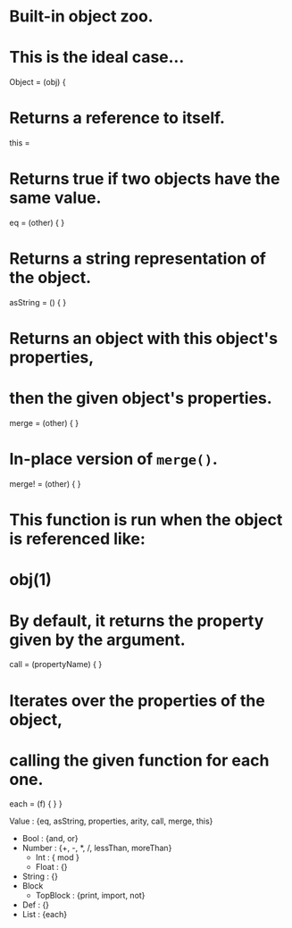 # Built-in object zoo.
# This is the ideal case...

Object = (obj) {

  # Returns a reference to itself.
  this = <builtin>

  # Returns true if two objects have the same value.
  eq = (other) { <builtin> }

  # Returns a string representation of the object.
  asString = () { <builtin> }

  # Returns an object with this object's properties,
  # then the given object's properties.
  merge = (other) { <builtin> }

  # In-place version of `merge()`.
  merge! = (other) { <builtin> }

  # This function is run when the object is referenced like:
  # obj(1)
  # By default, it returns the property given by the argument.
  call = (propertyName) { <builtin> }

  # Iterates over the properties of the object,
  # calling the given function for each one.
  each = (f) { <builtin> }
}


Value : {eq, asString, properties, arity, call, merge, this}
  + Bool : {and, or}
  + Number : {+, -, *, /, lessThan, moreThan}
    + Int : { mod }
    + Float : {}
  + String : {}
  + Block
    + TopBlock : {print, import, not}
  + Def : {}
  + List : {each}
